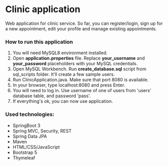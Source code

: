 
# Clinic application

Web application for clinic service. So far, you can register/login, sign up for a new
appointment, edit your profile and manage existing appointments.

### How to run this application
1. You will need MySQL8 environment installed.
2. Open <b>application.properties</b> file. Replace <b>your_username</b>
and <b>your_password</b> placeholders with your MySQL credentials.
3. Open MySQL Workbench. Run <b>create_database.sql</b> script from sql_scripts folder.
It'll create a few sample users.
4. Run ClinicApplication.java. Make sure that port 8080 is available.
5. In your browser, type localhost:8080 and press Enter. 
6. You will need to log in. Use username of one of users from 'users' database table, and password 'pass'.
7. If everything's ok, you can now use application.

### Used technologies:
- SpringBoot 3
- Spring MVC, Security, REST
- Spring Data JPA
- Maven
- HTML/CSS/JavaScript
- Bootstrap 5
- Thymeleaf
